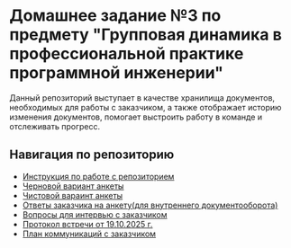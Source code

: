 # Домашнее задание №3 по предмету "Групповая динамика в профессиональной практике программной инженерии"

Данный репозиторий выступает в качестве хранилища документов, необходимых для работы с заказчиком, 
а также отображает историю изменения документов, помогает выстроить работу в команде и отслеживать прогресс.

## Навигация по репозиторию

- [Инструкция по работе с репозиторием](https://github.com/Adrenaline-Crush/hw3/blob/main/docs/instruction.md)
- [Черновой вариант анкеты](https://github.com/Adrenaline-Crush/hw3/blob/main/content/questionnaire.md)
- [Чистовой вараинт анкеты](https://github.com/Adrenaline-Crush/hw3/blob/main/content/%D0%90%D0%BD%D0%BA%D0%B5%D1%82%D0%B0.pdf)
- [Ответы заказчика на анкету(для внутреннего документооборота)](https://github.com/Adrenaline-Crush/hw3/blob/main/content/answers.md)
- [Вопросы для интервью с заказчиком](https://github.com/Adrenaline-Crush/hw3/blob/main/content/interview.md)
- [Протокол встречи от 19.10.2025 г.](https://github.com/Adrenaline-Crush/hw3/blob/main/content/%D0%9F%D1%80%D0%BE%D1%82%D0%BE%D0%BA%D0%BE%D0%BB%20%D0%B2%D1%81%D1%82%D1%80%D0%B5%D1%87%D0%B8%20%D0%BE%D1%82%2019.10.25.pdf)
- [План коммуникаций с заказчиком](https://github.com/Adrenaline-Crush/hw3/blob/main/content/%D0%9F%D0%BB%D0%B0%D0%BD%20%D0%BA%D0%BE%D0%BC%D0%BC%D1%83%D0%BD%D0%B8%D0%BA%D0%B0%D1%86%D0%B8%D0%B9.pdf)

